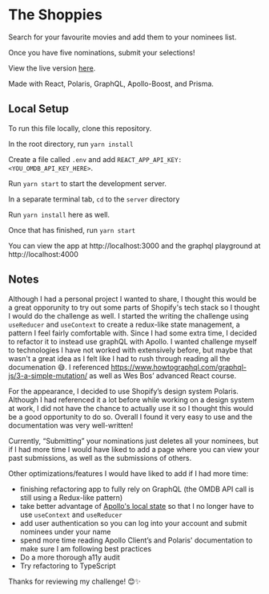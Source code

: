 # The Shoppies

Search for your favourite movies and add them to your nominees list.

Once you have five nominations, submit your selections!

View the live version [here](https://the-shoppies.susiekims.vercel.app/).

Made with React, Polaris, GraphQL, Apollo-Boost, and Prisma.

## Local Setup

To run this file locally, clone this repository.

In the root directory, run `yarn install`

Create a file called `.env` and add `REACT_APP_API_KEY: <YOU_OMDB_API_KEY_HERE>`.

Run `yarn start` to start the development server.

In a separate terminal tab, `cd` to the `server` directory

Run `yarn install` here as well.

Once that has finished, run `yarn start`

You can view the app at http://localhost:3000 and the graphql playground at http://localhost:4000

## Notes

Although I had a personal project I wanted to share, I thought this would be a great opporunity to try out some parts of Shopify's tech stack so I thought I would do the challenge as well. I started the writing the challenge using `useReducer` and `useContext` to create a redux-like state management, a pattern I feel fairly comfortable with. Since I had some extra time, I decided to refactor it to instead use graphQL with Apollo. I wanted challenge myself to technologies I have not worked with extensively before, but maybe that wasn't a great idea as I felt like I had to rush through reading all the documenation 😅. I referenced https://www.howtographql.com/graphql-js/3-a-simple-mutation/ as well as Wes Bos’ advanced React course.

For the appearance, I decided to use Shopify’s design system Polaris. Although I had referenced it a lot before while working on a design system at work, I did not have the chance to actually use it so I thought this would be a good opportunity to do so. Overall I found it very easy to use and the documentation was very well-written!

Currently, “Submitting” your nominations just deletes all your nominees, but if I had more time I would have liked to add a page where you can view your past submissions, as well as the submissions of others.

Other optimizations/features I would have liked to add if I had more time:

- finishing refactoring app to fully rely on GraphQL (the OMDB API call is still using a Redux-like pattern)
- take better advantage of [Apollo's local state](https://www.apollographql.com/docs/tutorial/local-state/) so that I no longer have to use `useContext` and `useReducer`
- add user authentication so you can log into your account and submit nominees under your name
- spend more time reading Apollo Client’s and Polaris' documentation to make sure I am following best practices
- Do a more thorough a11y audit
- Try refactoring to TypeScript

Thanks for reviewing my challenge! 😊✨
